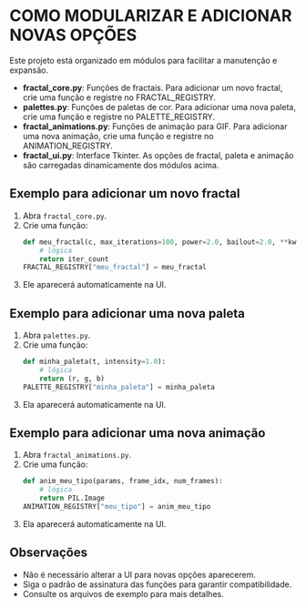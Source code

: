 # COMO MODULARIZAR E ADICIONAR NOVAS OPÇÕES

Este projeto está organizado em módulos para facilitar a manutenção e expansão.

- **fractal_core.py**: Funções de fractais. Para adicionar um novo fractal, crie uma função e registre no FRACTAL_REGISTRY.
- **palettes.py**: Funções de paletas de cor. Para adicionar uma nova paleta, crie uma função e registre no PALETTE_REGISTRY.
- **fractal_animations.py**: Funções de animação para GIF. Para adicionar uma nova animação, crie uma função e registre no ANIMATION_REGISTRY.
- **fractal_ui.py**: Interface Tkinter. As opções de fractal, paleta e animação são carregadas dinamicamente dos módulos acima.

## Exemplo para adicionar um novo fractal
1. Abra `fractal_core.py`.
2. Crie uma função:
   ```python
   def meu_fractal(c, max_iterations=100, power=2.0, bailout=2.0, **kwargs):
       # lógica
       return iter_count
   FRACTAL_REGISTRY["meu_fractal"] = meu_fractal
   ```
3. Ele aparecerá automaticamente na UI.

## Exemplo para adicionar uma nova paleta
1. Abra `palettes.py`.
2. Crie uma função:
   ```python
   def minha_paleta(t, intensity=1.0):
       # lógica
       return (r, g, b)
   PALETTE_REGISTRY["minha_paleta"] = minha_paleta
   ```
3. Ela aparecerá automaticamente na UI.

## Exemplo para adicionar uma nova animação
1. Abra `fractal_animations.py`.
2. Crie uma função:
   ```python
   def anim_meu_tipo(params, frame_idx, num_frames):
       # lógica
       return PIL.Image
   ANIMATION_REGISTRY["meu_tipo"] = anim_meu_tipo
   ```
3. Ela aparecerá automaticamente na UI.

## Observações
- Não é necessário alterar a UI para novas opções aparecerem.
- Siga o padrão de assinatura das funções para garantir compatibilidade.
- Consulte os arquivos de exemplo para mais detalhes.
